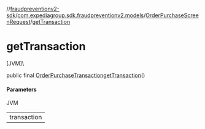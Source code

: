 //[fraudpreventionv2-sdk](../../../index.md)/[com.expediagroup.sdk.fraudpreventionv2.models](../index.md)/[OrderPurchaseScreenRequest](index.md)/[getTransaction](get-transaction.md)

# getTransaction

[JVM]\

public final [OrderPurchaseTransaction](../-order-purchase-transaction/index.md)[getTransaction](get-transaction.md)()

#### Parameters

JVM

| |
|---|
| transaction |
